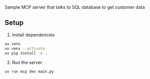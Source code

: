 Sample MCP server that talks to SQL database to get customer data

## Setup

1. Install dependencies
```bash
uv venv
uv venv --activate
uv pip install -e .
```


2. Run the server
```bash
uv run mcp dev main.py
```
